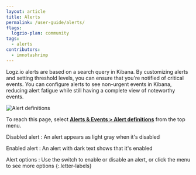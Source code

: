 ```yaml
---
layout: article
title: Alerts
permalink: /user-guide/alerts/
flags:
  logzio-plan: community
tags:
  - alerts
contributors:
  - imnotashrimp
---
```


Logz.io alerts are based on a search query in Kibana.
By customizing alerts and setting threshold levels,
you can ensure that you're notified of critical events.
You can configure alerts to see non-urgent events in Kibana,
reducing alert fatigue while still having a complete view of noteworthy events.

![Alert definitions]({{site.baseurl}}/images/alerts/alerts--alert-definitions-annotated.png)

To reach this page,
select [**Alerts & Events > Alert definitions**](https://app.logz.io/#/dashboard/triggers/alert-definitions)
from the top menu.

Disabled alert
: An alert appears as light gray when it's disabled

Enabled alert
: An alert with dark text shows that it's enabled

Alert options
: Use the switch to enable or disable an alert, or click the menu to see more options
{:.letter-labels}